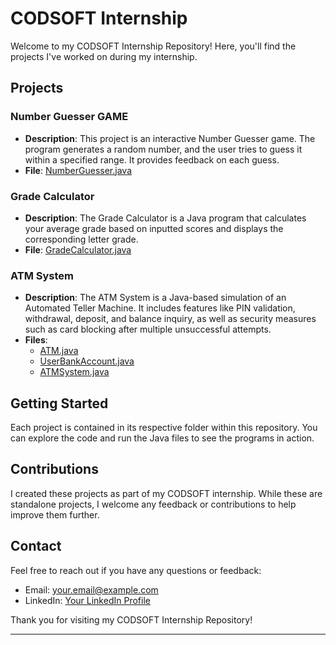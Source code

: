# CODSOFT Internship

Welcome to my CODSOFT Internship Repository! Here, you'll find the projects I've worked on during my internship.

## Projects

### Number Guesser GAME

- **Description**: This project is an interactive Number Guesser game. The program generates a random number, and the user tries to guess it within a specified range. It provides feedback on each guess.
- **File**: [NumberGuesser.java](Number%20Guesser%20GAME/NumberGuesser.java)

### Grade Calculator

- **Description**: The Grade Calculator is a Java program that calculates your average grade based on inputted scores and displays the corresponding letter grade.
- **File**: [GradeCalculator.java](Grade%20Calculator/GradeCalculator.java)

### ATM System

- **Description**: The ATM System is a Java-based simulation of an Automated Teller Machine. It includes features like PIN validation, withdrawal, deposit, and balance inquiry, as well as security measures such as card blocking after multiple unsuccessful attempts.
- **Files**: 
  - [ATM.java](ATMSystem/ATM.java)
  - [UserBankAccount.java](ATMSystem/UserBankAccount.java)
  - [ATMSystem.java](ATMSystem/ATMSystem.java)

## Getting Started

Each project is contained in its respective folder within this repository. You can explore the code and run the Java files to see the programs in action.

## Contributions

I created these projects as part of my CODSOFT internship. While these are standalone projects, I welcome any feedback or contributions to help improve them further.

## Contact

Feel free to reach out if you have any questions or feedback:

- Email: [your.email@example.com](mailto:your.email@example.com)
- LinkedIn: [Your LinkedIn Profile](https://www.linkedin.com/in/yourprofile/)

Thank you for visiting my CODSOFT Internship Repository!

---

